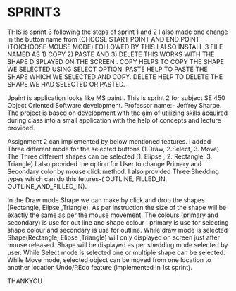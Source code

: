 # SPRINT3
THIS is sprint 3 following the steps of sprint 1 and 2 
I also made one change in the button name from (CHOOSE START POINT AND END POINT )TO(CHOOSE MOUSE MODE)
FOLLOWED BY THIS I ALSO INSTALL 3 FILE NAMED AS 1) COPY 2) PASTE AND 3) DELETE 
THIS WORKS WITH THE SHAPE DISPLAYED ON THE SCREEN .
COPY HELPS TO COPY THE SHAPE WE SELECTED USING SELECT OPTION. 
PASTE HELP TO PASTE THE SHAPE WHICH WE SELECTED AND COPY.
DELETE HELP TO DELETE THE SHAPE WE HAD SELECTED OR PASTED.

Jpaint is application looks like MS paint . This is sprint 2 for subject SE 450 Object Oriented Software development. Professor name:- Jeffrey Sharpe. The project is based on development with the aim of utilizing skills acquired during class into a small application with the help of concepts and lecture provided.

Assignment 2 can implemented by below mentioned features. I added Three different mode for the selected buttons (1.Draw, 2.Select, 3. Move) The Three different shapes can be selected (1. Elipse , 2. Rectangle, 3. Triangle) I also provided the option for User to change Primary and Secondary color by mouse click method. I also provided Three Shedding types which can do this fetures-( OUTLINE, FILLED_IN, OUTLINE_AND_FILLED_IN).

In the Draw mode Shape we can make by click and drop the shapes (Rectangle, Elipse ,Triangle). As per instruction the size of the shape will be exactly the same as per the mouse movement. The colours (primary and secondary) is use for out line and shape colour . primary is use for selecting shape colour and secondary is use for outline. While draw mode is selected Shape(Rectangle, Elipse ,Triangle) will only displayed on screen just after mouse released. Shape will be displayed as per shedding mode selected by user. While Select mode is selected one or multiple shape can be selected. While Move mode, selected object can be moved from one location to another location Undo/REdo feature (implemented in 1st sprint).

THANKYOU
